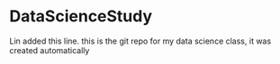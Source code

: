 # DataScienceStudy


Lin added this line. this is the git repo for my data science class, it was created automatically
